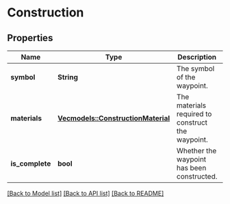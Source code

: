 # Construction

## Properties

Name | Type | Description | Notes
------------ | ------------- | ------------- | -------------
**symbol** | **String** | The symbol of the waypoint. | 
**materials** | [**Vec<models::ConstructionMaterial>**](ConstructionMaterial.md) | The materials required to construct the waypoint. | 
**is_complete** | **bool** | Whether the waypoint has been constructed. | 

[[Back to Model list]](../README.md#documentation-for-models) [[Back to API list]](../README.md#documentation-for-api-endpoints) [[Back to README]](../README.md)


